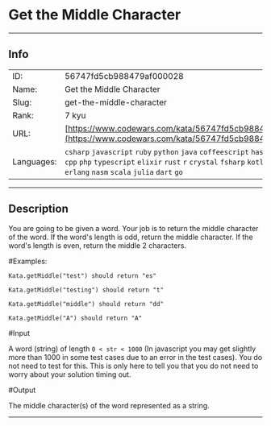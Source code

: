 # Get the Middle Character

---
## Info

|            |                                      |
|:-----------|:-------------------------------------|
| ID:        | 56747fd5cb988479af000028                              |
| Name:      | Get the Middle Character                            |
| Slug:      | get-the-middle-character                            |
| Rank:      | 7 kyu                       |
| URL:       | [https://www.codewars.com/kata/56747fd5cb988479af000028](https://www.codewars.com/kata/56747fd5cb988479af000028)                 |
| Languages: |  `csharp`  `javascript`  `ruby`  `python`  `java`  `coffeescript`  `haskell`  `clojure`  `cpp`  `php`  `typescript`  `elixir`  `rust`  `r`  `crystal`  `fsharp`  `kotlin`  `bf`  `nim`  `erlang`  `nasm`  `scala`  `julia`  `dart`  `go`  |

---
## Description

You are going to be given a word. Your job is to return the middle character of the word. If the word's length is odd, return the middle character. If the word's length is even, return the middle 2 characters.

#Examples:

```
Kata.getMiddle("test") should return "es"

Kata.getMiddle("testing") should return "t"

Kata.getMiddle("middle") should return "dd"

Kata.getMiddle("A") should return "A"

```



#Input

A word (string) of length `0 < str < 1000` (In javascript you may get slightly more than 1000 in some test cases due to an error in the test cases). You do not need to test for this. This is only here to tell you that you do not need to worry about your solution timing out.


#Output

The middle character(s) of the word represented as a string. 


---
